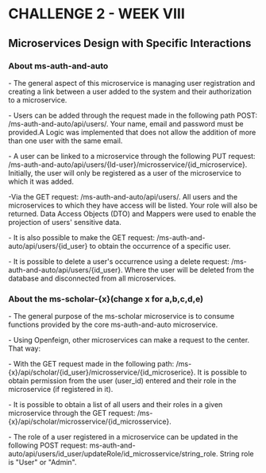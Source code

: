 <h1>CHALLENGE 2 - WEEK VIII</h1>
<h2>Microservices Design with Specific Interactions</h2>

<p>
  <h3>About ms-auth-and-auto</h3>
    <p>- The general aspect of this microservice is managing user registration and creating a link between a user added to the system and their authorization to a microservice.</p>
    <p>- Users can be added through the request made in the following path POST: /ms-auth-and-auto/api/users/. Your name, email and password must be provided.A Logic was implemented that does not allow the           addition of more than one user with the same email.</p>
    <p>- A user can be linked to a microservice through the following PUT request: /ms-auth-and-auto/api/users/{Id-user}/microsservice/{id_microservice}. Initially, the user will only be registered as a user         of the microservice to which it was added.</p>
    <p>-Via the GET request: /ms-auth-and-auto/api/users/. All users and the microservices to which they have access will be listed. Your role will also be returned. Data Access Objects (DTO) and Mappers           were used to enable the projection of users' sensitive data.</p>
    <p>- It is also possible to make the GET request: /ms-auth-and-auto/api/users/{id_user} to obtain the occurrence of a specific user.</p>
    <p>- It is possible to delete a user's occurrence using a delete request: /ms-auth-and-auto/api/users/{id_user}. Where the user will be deleted from the database and disconnected from all microservices.</p>

</p>

<p>
  <h3>About the ms-scholar-{x}(change x for a,b,c,d,e)</h3> 
  <p>- The general purpose of the ms-scholar microservice is to consume functions provided by the core ms-auth-and-auto microservice.</p>
  <p>- Using Openfeign, other microservices can make a request to the center. That way:</p>
  <p>- With the GET request made in the following path: /ms-{x}/api/scholar/{id_user}/microsservice/{id_microserice}. It is possible to obtain permission from the user (user_id) entered and their role in the       microservice (if registered in it).</p>
  <p>- It is possible to obtain a list of all users and their roles in a given microservice through the GET request: /ms-{x}/api/scholar/microsservice/{id_microsservice}.</p>
  <p>- The role of a user registered in a microservice can be updated in the following POST request: ms-auth-and-auto/api/users/id_user/updateRole/id_microsservice/string_role. String role is "User" or "Admin".</p>
</p>
